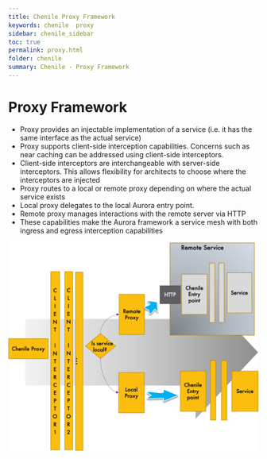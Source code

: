 ```yaml
---
title: Chenile Proxy Framework
keywords: chenile  proxy
sidebar: chenile_sidebar
toc: true
permalink: proxy.html
folder: chenile
summary: Chenile - Proxy Framework
---
```

# Proxy Framework

* Proxy provides an injectable implementation of a service (i.e. it has the same interface as the actual service) 
* Proxy supports client-side interception capabilities. Concerns such as near caching can be addressed using client-side interceptors.
* Client-side interceptors are interchangeable with server-side interceptors. This allows flexibility for architects to choose where the interceptors are injected
* Proxy routes to a local or remote proxy depending on where the actual service exists
* Local proxy delegates to the local Aurora entry point.
* Remote proxy manages interactions with the remote server via HTTP
* These capabilities make the Aurora framework a service mesh with both ingress and egress interception capabilities

![Proxy Framework](img/proxy-framework.png "Proxy Request Processing Cycle")


